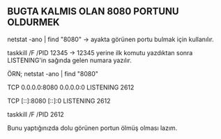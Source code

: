 ## BUGTA KALMIS OLAN 8080 PORTUNU OLDURMEK
netstat -ano | find "8080" -> ayakta görünen portu bulmak için kullanılır.


taskkill /F /PID 12345 -> 12345 yerine ilk komutu yazdıktan sonra LISTENING'in sağında gelen numara yazılır.

ÖRN;
netstat -ano | find "8080"

TCP    0.0.0.0:8080           0.0.0.0:0              LISTENING       2612

TCP    [::]:8080              [::]:0                 LISTENING       2612

taskkill /F /PID 2612

Bunu yaptığınızda dolu görünen portun ölmüş olması lazım.